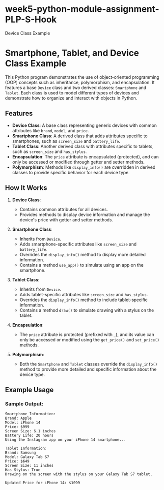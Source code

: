 # week5-python-module-assignment-PLP-S-Hook
Device Class Example
# Smartphone, Tablet, and Device Class Example

This Python program demonstrates the use of object-oriented programming (OOP) concepts such as inheritance, polymorphism, and encapsulation. It features a base `Device` class and two derived classes: `Smartphone` and `Tablet`. Each class is used to model different types of devices and demonstrate how to organize and interact with objects in Python.

## Features
- **Device Class**: A base class representing generic devices with common attributes like `brand`, `model`, and `price`.
- **Smartphone Class**: A derived class that adds attributes specific to smartphones, such as `screen_size` and `battery_life`.
- **Tablet Class**: Another derived class with attributes specific to tablets, such as `screen_size` and `has_stylus`.
- **Encapsulation**: The `price` attribute is encapsulated (protected), and can only be accessed or modified through getter and setter methods.
- **Polymorphism**: Methods like `display_info()` are overridden in derived classes to provide specific behavior for each device type.

## How It Works

1. **Device Class**:
   - Contains common attributes for all devices.
   - Provides methods to display device information and manage the device's price with getter and setter methods.

2. **Smartphone Class**:
   - Inherits from `Device`.
   - Adds smartphone-specific attributes like `screen_size` and `battery_life`.
   - Overrides the `display_info()` method to display more detailed information.
   - Contains a method `use_app()` to simulate using an app on the smartphone.

3. **Tablet Class**:
   - Inherits from `Device`.
   - Adds tablet-specific attributes like `screen_size` and `has_stylus`.
   - Overrides the `display_info()` method to include tablet-specific information.
   - Contains a method `draw()` to simulate drawing with a stylus on the tablet.

4. **Encapsulation**:
   - The `price` attribute is protected (prefixed with `_`), and its value can only be accessed or modified using the `get_price()` and `set_price()` methods.

5. **Polymorphism**:
   - Both the `Smartphone` and `Tablet` classes override the `display_info()` method to provide more detailed and specific information about the device type.

## Example Usage

### Sample Output:

```plaintext
Smartphone Information:
Brand: Apple
Model: iPhone 14
Price: $999
Screen Size: 6.1 inches
Battery Life: 20 hours
Using the Instagram app on your iPhone 14 smartphone...

Tablet Information:
Brand: Samsung
Model: Galaxy Tab S7
Price: $649
Screen Size: 11 inches
Has Stylus: True
Drawing on the screen with the stylus on your Galaxy Tab S7 tablet.

Updated Price for iPhone 14: $1099
